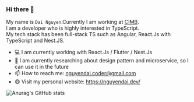 ### Hi there 👋

My name is `Dai Nguyen`.Currently I am working at <a href="https://www.cimbbank.com.vn/vi/personal/home.html" target="_blank">CIMB</a>.
<br />
I am a developer who is highly interested in TypeScript.<br />My tech stack has been full-stack TS such as Angular, React.Js with TypeScript and Nest.JS.

- 💻 I am currently working with React.Js / Flutter / Nest.Js
- 🎉 I am currently researching about design pattern and microservice, so I can use it in the future
- 📫 How to reach me: nguyendai.coder@gmail.com
- 😄 Visit my personal website: https://nguyendai.dev/

![Anurag's GitHub stats](https://github-readme-stats.vercel.app/api?username=ngtrdai197&theme=nightowl&show_icons=true)
